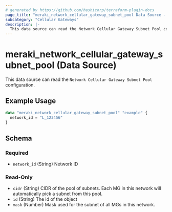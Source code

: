 ```yaml
---
# generated by https://github.com/hashicorp/terraform-plugin-docs
page_title: "meraki_network_cellular_gateway_subnet_pool Data Source - terraform-provider-meraki"
subcategory: "Cellular Gateways"
description: |-
  This data source can read the Network Cellular Gateway Subnet Pool configuration.
---
```


# meraki_network_cellular_gateway_subnet_pool (Data Source)

This data source can read the `Network Cellular Gateway Subnet Pool` configuration.

## Example Usage

```terraform
data "meraki_network_cellular_gateway_subnet_pool" "example" {
  network_id = "L_123456"
}
```

<!-- schema generated by tfplugindocs -->
## Schema

### Required

- `network_id` (String) Network ID

### Read-Only

- `cidr` (String) CIDR of the pool of subnets. Each MG in this network will automatically pick a subnet from this pool.
- `id` (String) The id of the object
- `mask` (Number) Mask used for the subnet of all MGs in this network.
